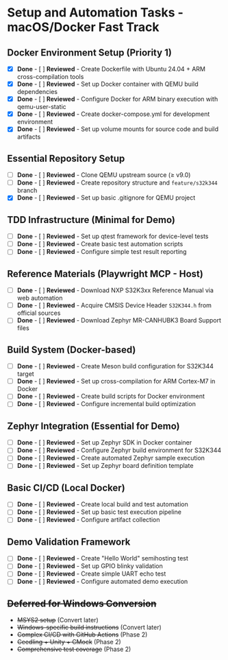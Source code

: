 # Setup and Automation Tasks - macOS/Docker Fast Track

## Docker Environment Setup (Priority 1)
- [x] **Done** - [ ] **Reviewed** - Create Dockerfile with Ubuntu 24.04 + ARM cross-compilation tools
- [x] **Done** - [ ] **Reviewed** - Set up Docker container with QEMU build dependencies
- [x] **Done** - [ ] **Reviewed** - Configure Docker for ARM binary execution with qemu-user-static
- [x] **Done** - [ ] **Reviewed** - Create docker-compose.yml for development environment
- [x] **Done** - [ ] **Reviewed** - Set up volume mounts for source code and build artifacts

## Essential Repository Setup
- [ ] **Done** - [ ] **Reviewed** - Clone QEMU upstream source (≥ v9.0) 
- [ ] **Done** - [ ] **Reviewed** - Create repository structure and `feature/s32k344` branch
- [x] **Done** - [ ] **Reviewed** - Set up basic .gitignore for QEMU project

## TDD Infrastructure (Minimal for Demo)
- [ ] **Done** - [ ] **Reviewed** - Set up qtest framework for device-level tests
- [ ] **Done** - [ ] **Reviewed** - Create basic test automation scripts
- [ ] **Done** - [ ] **Reviewed** - Configure simple test result reporting

## Reference Materials (Playwright MCP - Host)
- [ ] **Done** - [ ] **Reviewed** - Download NXP S32K3xx Reference Manual via web automation
- [ ] **Done** - [ ] **Reviewed** - Acquire CMSIS Device Header `S32K344.h` from official sources
- [ ] **Done** - [ ] **Reviewed** - Download Zephyr MR-CANHUBK3 Board Support files

## Build System (Docker-based)
- [ ] **Done** - [ ] **Reviewed** - Create Meson build configuration for S32K344 target
- [ ] **Done** - [ ] **Reviewed** - Set up cross-compilation for ARM Cortex-M7 in Docker
- [ ] **Done** - [ ] **Reviewed** - Create build scripts for Docker environment
- [ ] **Done** - [ ] **Reviewed** - Configure incremental build optimization

## Zephyr Integration (Essential for Demo)
- [ ] **Done** - [ ] **Reviewed** - Set up Zephyr SDK in Docker container
- [ ] **Done** - [ ] **Reviewed** - Configure Zephyr build environment for S32K344
- [ ] **Done** - [ ] **Reviewed** - Create automated Zephyr sample execution
- [ ] **Done** - [ ] **Reviewed** - Set up Zephyr board definition template

## Basic CI/CD (Local Docker)
- [ ] **Done** - [ ] **Reviewed** - Create local build and test automation
- [ ] **Done** - [ ] **Reviewed** - Set up basic test execution pipeline
- [ ] **Done** - [ ] **Reviewed** - Configure artifact collection

## Demo Validation Framework
- [ ] **Done** - [ ] **Reviewed** - Create "Hello World" semihosting test
- [ ] **Done** - [ ] **Reviewed** - Set up GPIO blinky validation
- [ ] **Done** - [ ] **Reviewed** - Create simple UART echo test
- [ ] **Done** - [ ] **Reviewed** - Configure automated demo execution

## ~~Deferred for Windows Conversion~~
- ~~MSYS2 setup~~ (Convert later)
- ~~Windows-specific build instructions~~ (Convert later)
- ~~Complex CI/CD with GitHub Actions~~ (Phase 2)
- ~~Ceedling + Unity + CMock~~ (Phase 2)
- ~~Comprehensive test coverage~~ (Phase 2) 